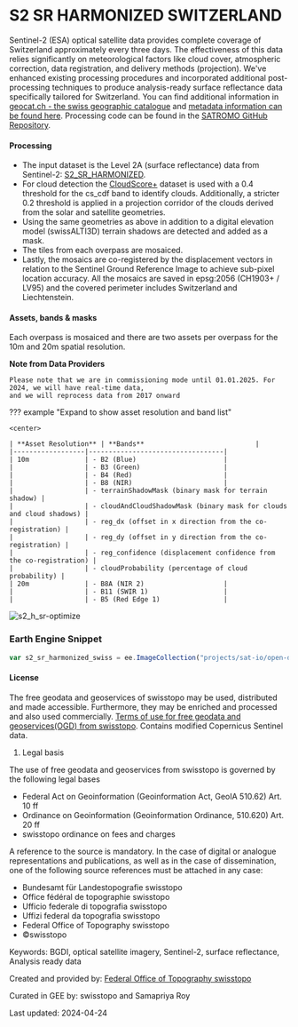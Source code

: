 # S2 SR HARMONIZED SWITZERLAND

Sentinel-2 (ESA) optical satellite data provides complete coverage of Switzerland approximately every three days. The effectiveness of this data
relies significantly on meteorological factors like cloud cover, atmospheric correction, data registration, and delivery methods (projection). We've
enhanced existing processing procedures and incorporated additional post-processing techniques to produce analysis-ready surface reflectance data
specifically tailored for Switzerland. You can find additional information in [geocat.ch - the swiss geographic catalogue](https://www.geocat.ch)
and [metadata information can be found here](https://www.geocat.ch/geonetwork/srv/eng/catalog.search#/metadata/7ae5cd5b-e872-4719-92c0-dc2f86c4d471). Processing code can be found in the [SATROMO GitHub Repository](https://github.com/swisstopo/topo-satromo).

#### Processing
- The input dataset is the Level 2A (surface reflectance) data from Sentinel-2: [S2_SR_HARMONIZED](https://developers.google.com/earth-engine/datasets/catalog/COPERNICUS_S2_SR_HARMONIZED?hl=en).
- For cloud detection the [CloudScore+](https://developers.google.com/earth-engine/datasets/catalog/GOOGLE_CLOUD_SCORE_PLUS_V1_S2_HARMONIZED?hl=en) dataset is used with a 0.4 threshold for the cs_cdf band to identify clouds. Additionally, a stricter 0.2 threshold is applied in a projection corridor of the clouds derived from the solar and satellite geometries.
- Using the same geometries as above in addition to a digital elevation model (swissALTI3D) terrain shadows are detected and added as a mask.
- The tiles from each overpass are mosaiced.
- Lastly, the mosaics are co-registered by the displacement vectors in relation to the Sentinel Ground Reference Image to achieve sub-pixel location accuracy. All the mosaics are saved in epsg:2056 (CH1903+ / LV95) and the covered perimeter includes Switzerland and Liechtenstein.

#### Assets, bands & masks
Each overpass is mosaiced and there are two assets per overpass for the 10m and 20m spatial resolution.

**Note from Data Providers**

```
Please note that we are in commissioning mode until 01.01.2025. For 2024, we will have real-time data,
and we will reprocess data from 2017 onward
```

??? example "Expand to show asset resolution and band list"

    <center>

    | **Asset Resolution** | **Bands**                            |
    |------------------|----------------------------------|
    | 10m              | - B2 (Blue)                      |
    |                  | - B3 (Green)                     |
    |                  | - B4 (Red)                       |
    |                  | - B8 (NIR)                       |
    |                  | - terrainShadowMask (binary mask for terrain shadow) |
    |                  | - cloudAndCloudShadowMask (binary mask for clouds and cloud shadows) |
    |                  | - reg_dx (offset in x direction from the co-registration) |
    |                  | - reg_dy (offset in y direction from the co-registration) |
    |                  | - reg_confidence (displacement confidence from the co-registration) |
    |                  | - cloudProbability (percentage of cloud probability) |
    | 20m              | - B8A (NIR 2)                    |
    |                  | - B11 (SWIR 1)                   |
    |                  | - B5 (Red Edge 1)                |

![s2_h_sr-optimize](https://github.com/samapriya/awesome-gee-community-datasets/assets/6677629/7f75b1c1-68bd-46e9-a789-ceab8c6763da)

### Earth Engine Snippet

```js
var s2_sr_harmonized_swiss = ee.ImageCollection("projects/sat-io/open-datasets/SWISSTOPO/S2_SR_HARMONIZED_SWISS");
```


#### License
The free geodata and geoservices of swisstopo may be used, distributed and made accessible. Furthermore, they may be enriched and processed and also
used commercially. [Terms of use for free geodata and geoservices(OGD) from swisstopo](https://www.swisstopo.admin.ch/en/terms-of-use-free-geodata-and-geoservices). Contains modified Copernicus Sentinel data.

1. Legal basis

The use of free geodata and geoservices from swisstopo is governed by the following legal bases

   - Federal Act on Geoinformation (Geoinformation Act, GeoIA 510.62) Art. 10 ff
   - Ordinance on Geoinformation (Geoinformation Ordinance, 510.620) Art. 20 ff
   - swisstopo ordinance on fees and charges

A reference to the source is mandatory. In the case of digital or analogue representations and publications, as well as in the case of dissemination, one of the following source references must be attached in any case:

- Bundesamt für Landestopografie swisstopo
- Office fédéral de topographie swisstopo
- Ufficio federale di topografia swisstopo
- Uffizi federal da topografia swisstopo
- Federal Office of Topography swisstopo
- ©swisstopo

Keywords: BGDI, optical satellite imagery, Sentinel-2, surface reflectance, Analysis ready data

Created and provided by: [Federal Office of Topography swisstopo](https://www.swisstopo.admin.ch/en)

Curated in GEE by: swisstopo and Samapriya Roy

Last updated: 2024-04-24
